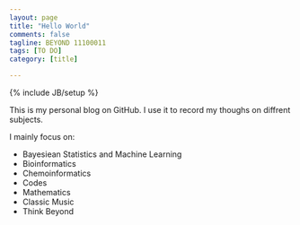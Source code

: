 ```yaml
---
layout: page
title: "Hello World"
comments: false
tagline: BEYOND 11100011
tags: [TO DO]
category: [title]

---
```

{% include JB/setup %}


This is my personal blog on GitHub. I use it to record my thoughs on diffrent subjects.

I mainly focus on:

* Bayesiean Statistics and Machine Learning   
* Bioinformatics   
* Chemoinformatics   
* Codes   
* Mathematics   
* Classic Music   
* Think Beyond   

